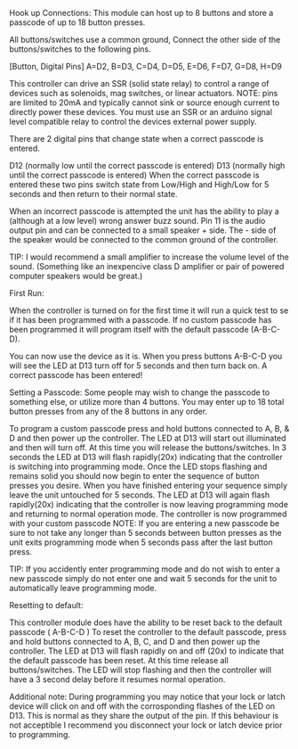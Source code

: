 Hook up Connections:
This module can host up to 8 buttons and store a passcode of up to 18 button presses.

All buttons/switches use a common ground, 
Connect the other side of the buttons/switches to the following pins.

[Button, Digital Pins]
A=D2,
 B=D3,
 C=D4,
 D=D5,
 E=D6,
 F=D7,
 G=D8,
 H=D9

This controller can drive an SSR (solid state relay) to control a range of devices such as solenoids, mag switches, or linear actuators.
NOTE: pins are limited to 20mA and typically cannot sink or source enough current to directly power these devices.
You must use an SSR or an arduino signal level compatible relay to control the devices external power supply.

There are 2 digital pins that change state when a correct passcode is entered.

D12 (normally low until the correct passcode is entered)
D13 (normally high until the correct passcode is entered)
When the correct passcode is entered these two pins switch state from Low/High and High/Low for 5 seconds and then return to their normal state.

When an incorrect passcode is attempted the unit has the ability to play a (although at a low level) wrong answer buzz sound. 
Pin 11 is the audio output pin and can be connected to a small speaker + side. 
The - side of the speaker would be connected to the common ground of the controller.

TIP: I would recommend a small amplifier to increase the volume level of the sound. 
(Something like an inexpencive class D amplifier or pair of powered computer speakers would be great.)


First Run:

When the controller is turned on for the first time it will run a quick test to se if it has been programmed with a passcode.
If no custom passcode has been programmed it will program itself with the default passcode (A-B-C-D).

You can now use the device as it is. When you press buttons A-B-C-D you will see the LED at D13 turn off for 5 seconds and then turn back on.
A correct passcode has been entered!


Setting a Passcode:
Some people may wish to change the passcode to something else, or utilize more than 4 buttons.
You may enter up to 18 total button presses from any of the 8 buttons in any order. 

To program a custom passcode press and hold buttons connected to A, B, & D and then power up the controller.
The LED at D13 will start out illuminated and then will turn off.
At this time you will release the buttons/switches. 
In 3 seconds the LED at D13 will flash rapidly(20x) indicating that the controller is switching into programming mode.
Once the LED stops flashing and remains solid you should now begin to enter the sequence of button presses you desire.
When you have finished entering your sequence simply leave the unit untouched for 5 seconds. 
The LED at D13 will again flash rapidly(20x) indicating that the controller is now leaving programming mode and returning to normal operation mode.
The controller is now programmed with your custom passcode
NOTE: If you are entering a new passcode be sure to not take any longer than 5 seconds between button presses as the unit exits programming mode when 5 seconds pass after the last button press. 

TIP: If you accidently enter programming mode and do not wish to enter a new passcode simply do not enter one and wait 5 seconds for the unit to automatically leave programming mode. 

Resetting to default:

This controller module does have the ability to be reset back to the default passcode ( A-B-C-D )
To reset the controller to the default passcode, press and hold buttons connected to A, B, C, and D and then power up the controller.
The LED at D13 will flash rapidly on and off (20x) to indicate that the default passcode has been reset.
At this time release all buttons/switches.
The LED will stop flashing and then the controller will have a 3 second delay before it resumes normal operation.

Additional note: During programming you may notice that your lock or latch device will click on and off with the corrosponding flashes of the LED on D13.
This is normal as they share the output of the pin. 
If this behaviour is not acceptible I recommend you disconnect your lock or latch device prior to programming.
